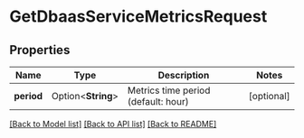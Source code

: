 # GetDbaasServiceMetricsRequest

## Properties

Name | Type | Description | Notes
------------ | ------------- | ------------- | -------------
**period** | Option<**String**> | Metrics time period (default: hour) | [optional]

[[Back to Model list]](../README.md#documentation-for-models) [[Back to API list]](../README.md#documentation-for-api-endpoints) [[Back to README]](../README.md)


